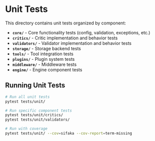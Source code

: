 # Unit Tests

This directory contains unit tests organized by component:

- **`core/`** - Core functionality tests (config, validation, exceptions, etc.)
- **`critics/`** - Critic implementation and behavior tests
- **`validators/`** - Validator implementation and behavior tests
- **`storage/`** - Storage backend tests
- **`tools/`** - Tool integration tests
- **`plugins/`** - Plugin system tests
- **`middleware/`** - Middleware tests
- **`engine/`** - Engine component tests

## Running Unit Tests

```bash
# Run all unit tests
pytest tests/unit/

# Run specific component tests
pytest tests/unit/critics/
pytest tests/unit/validators/

# Run with coverage
pytest tests/unit/ --cov=sifaka --cov-report=term-missing
```
